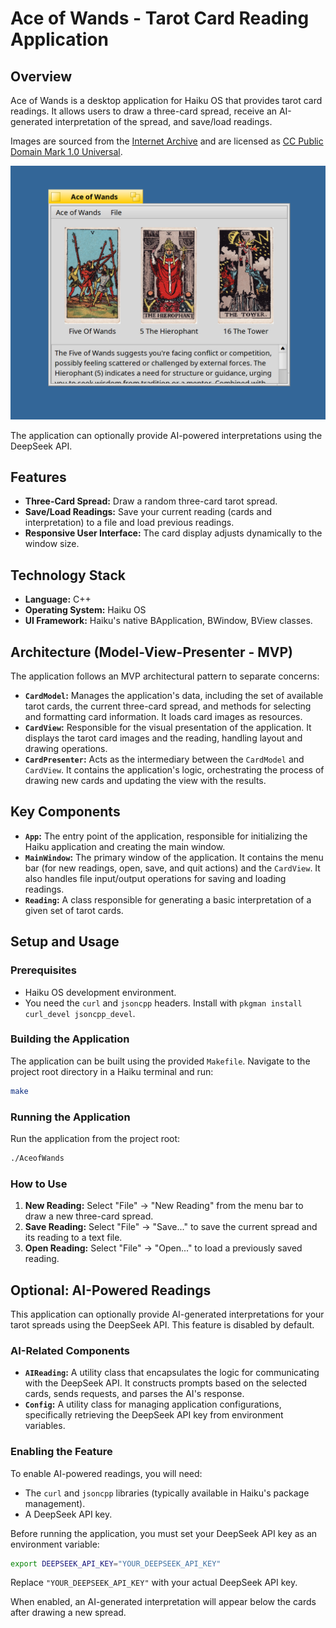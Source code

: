 # Ace of Wands - Tarot Card Reading Application

## Overview
Ace of Wands is a desktop application for Haiku OS that provides tarot card readings. It allows users to draw a three-card spread, receive an AI-generated interpretation of the spread, and save/load readings.

Images are sourced from the [Internet Archive](https://archive.org/details/rider-waite-tarot/major_arcana_death.png) and are licensed as [CC Public Domain Mark 1.0 Universal](https://creativecommons.org/publicdomain/mark/1.0/). 

![Ace of Wands Screenshot](ace-of-wands.png) 

The application can optionally provide AI-powered interpretations using the DeepSeek API.

## Features
- **Three-Card Spread:** Draw a random three-card tarot spread.
- **Save/Load Readings:** Save your current reading (cards and interpretation) to a file and load previous readings.
- **Responsive User Interface:** The card display adjusts dynamically to the window size.

## Technology Stack
- **Language:** C++
- **Operating System:** Haiku OS
- **UI Framework:** Haiku's native BApplication, BWindow, BView classes.

## Architecture (Model-View-Presenter - MVP)
The application follows an MVP architectural pattern to separate concerns:

-   **`CardModel`:** Manages the application's data, including the set of available tarot cards, the current three-card spread, and methods for selecting and formatting card information. It loads card images as resources.
-   **`CardView`:** Responsible for the visual presentation of the application. It displays the tarot card images and the reading, handling layout and drawing operations.
-   **`CardPresenter`:** Acts as the intermediary between the `CardModel` and `CardView`. It contains the application's logic, orchestrating the process of drawing new cards and updating the view with the results.

## Key Components

-   **`App`:** The entry point of the application, responsible for initializing the Haiku application and creating the main window.
-   **`MainWindow`:** The primary window of the application. It contains the menu bar (for new readings, open, save, and quit actions) and the `CardView`. It also handles file input/output operations for saving and loading readings.
-   **`Reading`:** A class responsible for generating a basic interpretation of a given set of tarot cards.

## Setup and Usage

### Prerequisites
-   Haiku OS development environment.
-	You need the `curl` and `jsoncpp` headers. Install with `pkgman install curl_devel jsoncpp_devel`.

### Building the Application
The application can be built using the provided `Makefile`. Navigate to the project root directory in a Haiku terminal and run:

```bash
make
```

### Running the Application
Run the application from the project root:

```bash
./AceofWands
```

### How to Use
1.  **New Reading:** Select "File" -> "New Reading" from the menu bar to draw a new three-card spread.
2.  **Save Reading:** Select "File" -> "Save..." to save the current spread and its reading to a text file.
3.  **Open Reading:** Select "File" -> "Open..." to load a previously saved reading.

## Optional: AI-Powered Readings

This application can optionally provide AI-generated interpretations for your tarot spreads using the DeepSeek API. This feature is disabled by default.

### AI-Related Components
-   **`AIReading`:** A utility class that encapsulates the logic for communicating with the DeepSeek API. It constructs prompts based on the selected cards, sends requests, and parses the AI's response.
-   **`Config`:** A utility class for managing application configurations, specifically retrieving the DeepSeek API key from environment variables.

### Enabling the Feature
To enable AI-powered readings, you will need:
-   The `curl` and `jsoncpp` libraries (typically available in Haiku's package management).
-   A DeepSeek API key.

Before running the application, you must set your DeepSeek API key as an environment variable:

```bash
export DEEPSEEK_API_KEY="YOUR_DEEPSEEK_API_KEY"
```

Replace `"YOUR_DEEPSEEK_API_KEY"` with your actual DeepSeek API key.

When enabled, an AI-generated interpretation will appear below the cards after drawing a new spread.
